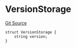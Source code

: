 # VersionStorage
[Git Source](https://github.com/thrackle-io/forte-rules-engine/blob/a5f86c82f92d74cf46bb4f0f59e066361ee97617/src/protocol/diamond/VersionFacetLib.sol)


```solidity
struct VersionStorage {
    string version;
}
```

